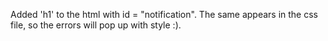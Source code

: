 Added 'h1' to the html with id = "notification". The same appears in the css file, so the errors will pop up with  style :). 